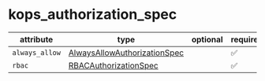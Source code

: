 # kops_authorization_spec

| attribute | type | optional | required | computed |
| --- | --- | --- | --- | --- |
| `always_allow` | [AlwaysAllowAuthorizationSpec](./AlwaysAllowAuthorizationSpec.md) |  | :white_check_mark: |  |
| `rbac` | [RBACAuthorizationSpec](./RBACAuthorizationSpec.md) |  | :white_check_mark: |  |

